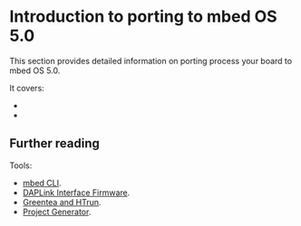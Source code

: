 # Introduction to porting to mbed OS 5.0

This section provides detailed information on porting process your board to mbed OS 5.0.

It covers:

*
*





## Further reading

Tools:

- [mbed CLI](https://github.com/ARMmbed/mbed-cli).
- [DAPLink Interface Firmware](https://github.com/mbedmicro/DAPLink).
- [Greentea and HTrun](https://github.com/ARMmbed/EPR-Getting-Started/blob/master/Docs/Testing/Porting.md).
- [Project Generator](https://github.com/project-generator/project_generator/wiki).
